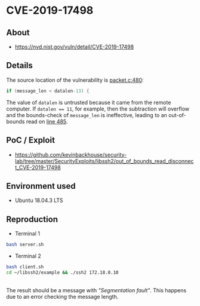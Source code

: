 # CVE-2019-17498

## About
* <https://nvd.nist.gov/vuln/detail/CVE-2019-17498>

## Details
The source location of the vulnerability is [packet.c:480](https://github.com/libssh2/libssh2/blob/42d37aa63129a1b2644bf6495198923534322d64/src/packet.c#L480):

```c
if (message_len < datalen-13) {
```

The value of `datalen` is untrusted because it came from the remote computer. If `datalen == 11`, for example, then the subtraction will overflow and the bounds-check of `message_len` is ineffective, leading to an out-of-bounds read on [line 485](https://github.com/libssh2/libssh2/blob/42d37aa63129a1b2644bf6495198923534322d64/src/packet.c#L485).

## PoC / Exploit

* <https://github.com/kevinbackhouse/security-lab/tree/master/SecurityExploits/libssh2/out_of_bounds_read_disconnect_CVE-2019-17498> 


## Environment used

* Ubuntu 18.04.3 LTS


## Reproduction
* Terminal 1
```bash
bash server.sh
```
* Terminal 2
```bash
bash client.sh
cd ~/libssh2/example && ./ssh2 172.18.0.10
```
<br>
The result should be a message with <i>"Segmentation fault"</i>. This happens due to 
an error checking the message length. 
